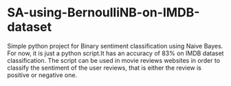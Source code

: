 # SA-using-BernoulliNB-on-IMDB-dataset
Simple python project for Binary sentiment classification using Naive Bayes. For now, it is just a python script.It has an 
accuracy of 83% on IMDB dataset classification. The script can be used in movie reviews websites in order to classify the 
sentiment of the user reviews, that is either the review is positive or negative one.
